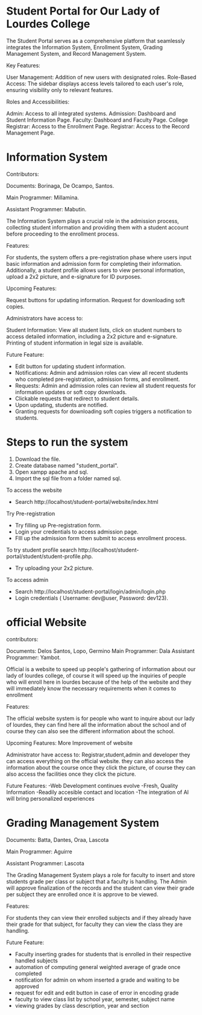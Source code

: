 # Student Portal for Our Lady of Lourdes College

The Student Portal serves as a comprehensive platform that seamlessly integrates the Information System, Enrollment System, Grading Management System, and Record Management System.

Key Features:

User Management: Addition of new users with designated roles.
Role-Based Access: The sidebar displays access levels tailored to each user's role, ensuring visibility only to relevant features.

Roles and Accessibilities:

Admin: Access to all integrated systems.
Admission: Dashboard and Student Information Page.
Faculty: Dashboard and Faculty Page.
College Registrar: Access to the Enrollment Page.
Registrar: Access to the Record Management Page.

# Information System

Contributors:

Documents: Borinaga, De Ocampo, Santos.

Main Programmer: Millamina.

Assistant Programmer: Mabutin.

The Information System plays a crucial role in the admission process, collecting student information and providing them with a student account before proceeding to the enrollment process.

Features:

For students, the system offers a pre-registration phase where users input basic information and admission form for completing their information. Additionally, a student profile allows users to view personal information, upload a 2x2 picture, and e-signature for ID purposes.

Upcoming Features:

Request buttons for updating information.
Request for downloading soft copies.

Administrators have access to:

Student Information: View all student lists, click on student numbers to access detailed information, including a 2x2 picture and e-signature. Printing of student information in legal size is available.

Future Feature:
- Edit button for updating student information.
- Notifications: Admin and admission roles can view all recent students who completed pre-registration, admission forms, and enrollment.
- Requests: Admin and admission roles can review all student requests for information updates or soft copy downloads.
- Clickable requests that redirect to student details.
- Upon updating, students are notified.
- Granting requests for downloading soft copies triggers a notification to students.

# Steps to run the system

1. Download the file.
2. Create database named "student_portal".
3. Open xampp apache and sql.
4. Import the sql file from a folder named sql.

To access the website
- Search http://localhost/student-portal/website/index.html

Try Pre-registration
- Try filling up Pre-registration form.
- Login your credentials to access admission page.
- FIll up the admission form then submit to access enrollment process.

To try student profile search http://localhost/student-portal/student/student-profile.php.
- Try uploading your 2x2 picture.

To access admin
- Search http://localhost/student-portal/login/admin/login.php
- Login credentials ( Username: dev@user, Password: dev123).

# official Website

contributors:

Documents: Delos Santos, Lopo, Germino Main Programmer: Dala Assistant Programmer: Yambot.

Official is a website to speed up people's gathering of information about our lady of lourdes college, of course it will speed up the inquiries of people who will enroll here in lourdes because of the help of the website and they will immediately know the necessary requirements when it comes to enrollment

Features:

The official website system is for people who want to inquire about our lady of lourdes, they can find here all the information about the school and of course they can also see the different information about the school.

Upcoming Features:
More Improvement of website

Administrator have access to:
Registrar,student,admin and developer they can access everything on the official website. they can also access the information about the course once they click the picture, of course they can also access the facilities once they click the picture.

Future Features:
-Web Development continues evolve
-Fresh, Quality Information
-Readily accesible contact and location
-The integration of AI will bring personalized experiences

# Grading Management System

Documents: Batta, Dantes, Oraa, Lascota

Main Programmer: Aguirre

Assistant Programmer: Lascota

The Grading Management System plays a role for faculty to insert and store students grade per class or subject that a faculty is handling. The Admin will approve finalization of the records and the student can view their grade per subject they are enrolled once it is approve to be viewed. 

Features: 

For students they can view their enrolled subjects and if they already have their grade for that subject, for faculty they can view the class they are handling. 

Future Feature:
- Faculty inserting grades for students that is enrolled in their respective handled subjects
- automation of computing general weighted average of grade once completed
- notification for admin on whom inserted a grade and waiting to be approved
- request for edit and edit button in case of error in encoding grade
- faculty to view class list by school year, semester, subject name
- viewing grades by class description, year and section
